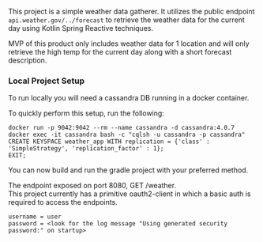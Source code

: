 This project is a simple weather data gatherer. It utilizes
the public endpoint `api.weather.gov/../forecast` to retrieve
the weather data for the current day using Kotlin Spring
Reactive techniques.

MVP of this product only includes weather data for 1 location
and will only retrieve the high temp for the current day along
with a short forecast description.

### Local Project Setup
To run locally you will need a cassandra DB running in a docker
container.

To quickly perform this setup, run the following: 

```
docker run -p 9042:9042 --rm --name cassandra -d cassandra:4.0.7
docker exec -it cassandra bash -c "cqlsh -u cassandra -p cassandra"
CREATE KEYSPACE weather_app WITH replication = {'class' : 'SimpleStrategy', 'replication_factor' : 1};
EXIT;
```

You can now build and run the gradle project with your
preferred method.

The endpoint exposed on port 8080, GET /weather. <br>
This project currently has a primitive oauth2-client in which
a basic auth is required to access the endpoints.
``` 
username = user
password = <look for the log message "Using generated security password:" on startup>
```




